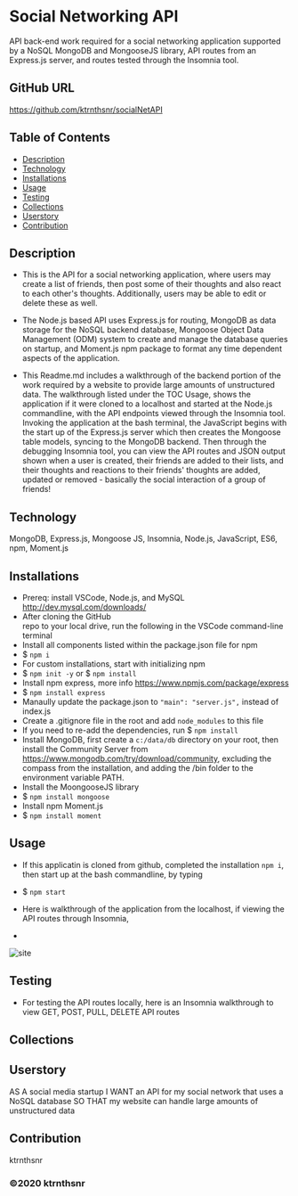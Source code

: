 ﻿# Social Networking API
API back-end work required for a social networking application supported by a NoSQL MongoDB and MongooseJS library, API routes from an Express.js server, and routes tested through the Insomnia tool.

## GitHub URL

https://github.com/ktrnthsnr/socialNetAPI


## Table of Contents

* [Description](#description)
* [Technology](#technology)
* [Installations](#installations)
* [Usage](#usage)
* [Testing](#testing)
* [Collections](#collections)
* [Userstory](#Userstory)
* [Contribution](#contribution)

## Description

- This is the API for a social networking application, where users may create a list of friends, then post some of their thoughts and also react to each other's thoughts. Additionally, users may be able to edit or delete these as well. 

- The Node.js based API uses Express.js for routing, MongoDB as data storage for the NoSQL backend database, Mongoose Object Data Management (ODM) system to create and manage the database queries on startup, and Moment.js npm package to format any time dependent aspects of the application. 

- This Readme.md includes a walkthrough of the backend portion of the work required by a website to provide large amounts of unstructured data.  The walkthrough listed under the TOC Usage, shows the application if it were cloned to a localhost and started at the Node.js commandline, with the API endpoints viewed through the Insomnia tool. Invoking the application at the bash terminal, the JavaScript begins with the start up of the Express.js server which then creates the Mongoose table models, syncing to the MongoDB backend. Then through the debugging Insomnia tool, you can view the API routes and JSON output shown when a user is created, their friends are added to their lists, and their thoughts and reactions to their friends' thoughts are added, updated or removed - basically the social interaction of a group of friends!

## Technology

MongoDB, Express.js, Mongoose JS, Insomnia, Node.js, JavaScript, ES6, npm, Moment.js

## Installations

- Prereq: install VSCode, Node.js, and MySQL http://dev.mysql.com/downloads/
- After cloning the GitHub repo to your local drive, run the following in the VSCode command-line terminal
- Install all components listed within the package.json file for npm
- $ `npm i`
- For custom installations, start with initializing npm
- $ `npm init -y` or $ `npm install`
- Install npm express, more info https://www.npmjs.com/package/express
- $ `npm install express`
- Manaully update the package.json to  `"main": "server.js",` instead of index.js
- Create a .gitignore file in the root and add `node_modules` to this file
- If you need to re-add the dependencies, run $ `npm install`
- Install MongoDB, first create a `c:/data/db` directory on your root, then install the Community Server from https://www.mongodb.com/try/download/community, excluding the compass from the installation, and adding the /bin folder to the environment variable PATH.
- Install the MoongooseJS library
- $ `npm install mongoose`
- Install npm Moment.js
- $ `npm install moment`

## Usage

- If this applicatin is cloned from github, completed the installation `npm i`, then start up at the bash commandline, by typing
- $ `npm start`
- Here is walkthrough of the application from the localhost, if viewing the API routes through Insomnia,

- 
![site](./img/site.jpg "insert")


## Testing

- For testing the API routes locally, here is an Insomnia walkthrough to view GET, POST, PULL, DELETE API routes
<insert Screencastify link>

## Collections

## Userstory
AS A social media startup
I WANT an API for my social network that uses a NoSQL database
SO THAT my website can handle large amounts of unstructured data

## Contribution

ktrnthsnr

### ©️2020 ktrnthsnr
